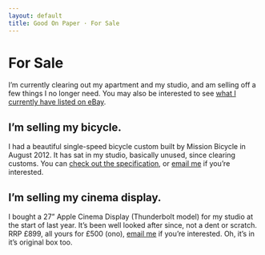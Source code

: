 ```yaml
---
layout: default
title: Good On Paper · For Sale
---
```


# For Sale

I’m currently clearing out my apartment and my studio, and am selling off a few things I no longer need. You may also be interested to see [what I currently have listed on eBay](http://www.ebay.co.uk/usr/andygood).

## I’m selling my bicycle.
I had a beautiful single-speed bicycle custom built by Mission Bicycle in August 2012. It has sat in my studio, basically unused, since clearing customs. You can [check out the specification](http://goodonpaper.com/bicycle), or [email me](mailto:andy@goodonpaper.com) if you’re interested.

## I’m selling my cinema display.
I bought a 27” Apple Cinema Display (Thunderbolt model) for my studio at the start of last year. It’s been well looked after since, not a dent or scratch. RRP £899, all yours for £500 (ono), [email me](mailto:andy@goodonpaper.com) if you’re interested. Oh, it’s in it’s original box too.
